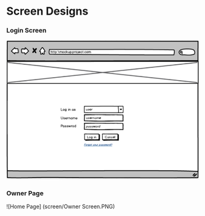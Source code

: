 # Screen Designs

### Login Screen
![Home Page](screens/LoginScreen.PNG)


### Owner Page
![Home Page] (screen/Owner Screen.PNG)

